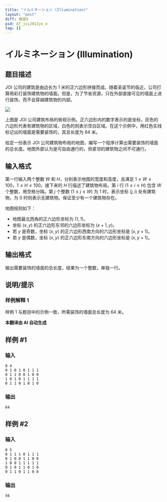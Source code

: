 ```yaml
---
title: "イルミネーション (Illumination)"
layout: "post"
diff: 难度0
pid: AT_joi2012yo_e
tag: []
---
```


# イルミネーション (Illumination)

## 题目描述

JOI 公司的建筑是由边长为 $1$ 米的正六边形拼接而成。随着圣诞节的临近，公司打算用彩灯装饰建筑物的墙面。但是，为了节省资源，只在外部直接可见的墙面上进行装饰，而不会穿越建筑物的内部。

![](https://cdn.luogu.com.cn/upload/vjudge_pic/AT_joi2012yo_e/ed1df582b15b9dd8681de0550405ba237d82d482.png)

上图是 JOI 公司建筑布局的俯视示例。正六边形内的数字表示的是坐标，灰色的六边形代表有建筑物的区域，白色的则表示空白区域。在这个示例中，用红色实线标记出的墙面是需要装饰的，其总长度为 $64$ 米。

给定一份表示 JOI 公司建筑物布局的地图，编写一个程序计算出需要装饰的墙面的总长度。地图外部认为是可自由通行的，但紧邻的建筑物之间不可通行。

## 输入格式

第一行输入两个整数 $W$ 和 $H$，分别表示地图的宽度和高度，且满足 $1 \le W \le 100$，$1 \le H \le 100$。接下来的 $H$ 行描述了建筑物布局。第 $i$ 行 ($1 \le i \le H$) 包含 $W$ 个整数，用空格分隔。第 $j$ 个整数 ($1 \le j \le W$) 为 $1$ 时，表示坐标 $(j, i)$ 处有建筑物，为 $0$ 时则表示无建筑物。保证至少有一个建筑物存在。

地图规则如下：
- 地图最北西角的正六边形坐标为 $(1, 1)$。
- 坐标 $(x, y)$ 的正六边形东邻的六边形坐标为 $(x + 1, y)$。
- 若 $y$ 是奇数，坐标 $(x, y)$ 的正六边形西南方向的六边形坐标是 $(x, y + 1)$。
- 若 $y$ 是偶数，坐标 $(x, y)$ 的正六边形东南方向的六边形坐标是 $(x, y + 1)$。

## 输出格式

输出需要装饰的墙面的总长度，结果为一个整数，单独一行。

## 说明/提示

### 样例解释 1

样例 1 与题目中的示例一致，所需装饰的墙面总长度为 $64$ 米。

 **本翻译由 AI 自动生成**

## 样例 #1

### 输入

```
8 4
0 1 0 1 0 1 1 1
0 1 1 0 0 1 0 0
1 0 1 0 1 1 1 1
0 1 1 0 1 0 1 0
```

### 输出

```
64
```

## 样例 #2

### 输入

```
8 5
0 1 1 1 0 1 1 1
0 1 0 0 1 1 0 0
1 0 0 1 1 1 1 1
0 1 0 1 1 0 1 0
0 1 1 0 1 1 0 0
```

### 输出

```
56
```

